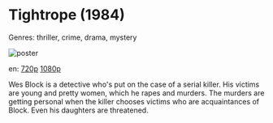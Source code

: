 # Tightrope (1984)

Genres: thriller, crime, drama, mystery

![poster](http://image.tmdb.org/t/p/w500/8wkUedRIN5iBAEGRUScW4cjFCyi.jpg)

en:
  [720p](magnet:?xt=urn:btih:994E8ED1832AADBAAB9B13ED7C2CF86A388D5173&tr=udp://glotorrents.pw:6969/announce&tr=udp://tracker.opentrackr.org:1337/announce&tr=udp://torrent.gresille.org:80/announce&tr=udp://tracker.openbittorrent.com:80&tr=udp://tracker.coppersurfer.tk:6969&tr=udp://tracker.leechers-paradise.org:6969&tr=udp://p4p.arenabg.ch:1337&tr=udp://tracker.internetwarriors.net:1337)
  [1080p](magnet:?xt=urn:btih:DD9D4D20E8DC3260D651C91DD76EE3110804B8FC&tr=udp://glotorrents.pw:6969/announce&tr=udp://tracker.opentrackr.org:1337/announce&tr=udp://torrent.gresille.org:80/announce&tr=udp://tracker.openbittorrent.com:80&tr=udp://tracker.coppersurfer.tk:6969&tr=udp://tracker.leechers-paradise.org:6969&tr=udp://p4p.arenabg.ch:1337&tr=udp://tracker.internetwarriors.net:1337)
  


Wes Block is a detective who's put on the case of a serial killer. His victims are young and pretty women, which he rapes and murders. The murders are getting personal when the killer chooses victims who are acquaintances of Block. Even his daughters are threatened.
